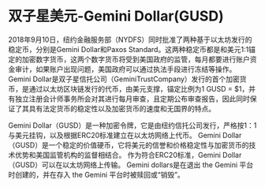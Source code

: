 # 双子星美元-Gemini Dollar(GUSD)

2018年9月10日，纽约金融服务部（NYDFS）同时批准了两种基于以太坊发行的稳定币，分别是Gemini Dollar和Paxos Standard。这两种稳定币都是和美元1:1锚定的加密数字货币，这两个数字货币将受到美国政府的监管，每月都要进行账户资金审计，如果账户出现问题，美国政府可以通过执法手段进行冻结等操作。
Gemini Dollar是双子星信托公司（GeminiTrustCompany）发行的首个加密货币，是通过以太坊区块链发行的代币，由美元支撑，锚定比例为1 GUSD = $1，并有独立注册会计师事务所会对其进行每月审查，且定期公布审查报告，因此同时保证了其具有法定货币的稳定性以及加密货币的速度和无国界的特点。

Gemini Dollar（GUSD）是一种加密令牌，它是由纽约信托公司发行，严格按1：1与美元挂钩，以及根据ERC20标准建立在以太坊网络上代币。
Gemini Dollar（GUSD）是一个稳定的价值硬币，它将美元的信誉和价格稳定性与加密货币的技术优势和美国监管机构的监督相结合。 作为符合ERC20标准，Gemini Dollar（GUSD）可以在以太坊网络上传输。
Gemini dollars是在退出 the Gemini 平台时创建的，并在存入 the Gemini 平台时被赎回或“销毁”。
